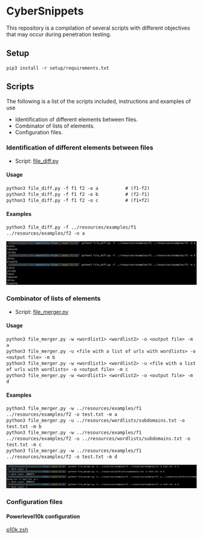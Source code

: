 # CyberSnippets

This repository is a compilation of several scripts with different objectives that may occur during penetration testing.

## Setup

```
pip3 install -r setup/requirements.txt
```

## Scripts

The following is a list of the scripts included, instructions and examples of use

- Identification of different elements between files.
- Combinator of lists of elements.
- Configuration files.

### Identification of different elements between files

- Script: [file_diff.py](scripts%2Ffile_diff.py)

#### Usage

```
python3 file_diff.py -f f1 f2 -o a          # (f1-f2)
python3 file_diff.py -f f1 f2 -o b          # (f2-f1)
python3 file_diff.py -f f1 f2 -o c          # (f1+f2)
```

#### Examples

```
python3 file_diff.py -f ../resources/examples/f1 ../resources/examples/f2 -o a
```

![Examples](setup/images/file_diff.png)

### Combinator of lists of elements

- Script: [file_merger.py](scripts%2Ffile_merger.py)

#### Usage
```
python3 file_merger.py -w <wordlist1> <wordlist2> -o <output file> -m a
python3 file_merger.py -u <file with a list of urls with wordlists> -o <output file> -m b
python3 file_merger.py -w <wordlist1> <wordlist2> -u <file with a list of urls with wordlists> -o <output file> -m c
python3 file_merger.py -w <wordlist1> <wordlist2> -o <output file> -m d
```

#### Examples

```
python3 file_merger.py -w ../resources/examples/f1 ../resources/examples/f2 -o test.txt -m a
python3 file_merger.py -u ../resources/wordlists/subdomains.txt -o test.txt -m b
python3 file_merger.py -w ../resources/examples/f1 ../resources/examples/f2 -u ../resources/wordlists/subdomains.txt -o test.txt -m c
python3 file_merger.py -w ../resources/examples/f1 ../resources/examples/f2 -o test.txt -m d
```

![Examples](setup/images/file_merger.png)

### Configuration files

#### Powerlevel10k configuration

[p10k.zsh](configfiles%2Fp10k.zsh)


